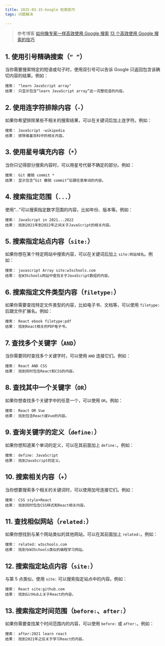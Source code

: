 ```yaml
---
title: 2025-03-15-Google 检索技巧
tags: 问题解决
    
---
```


> 参考博客
> [如何像专家一样高效使用 Google 搜索](https://www.freecodecamp.org/chinese/news/how-to-google-like-a-pro-10-tips-for-effective-googling/)
> [13 个高效使用 Google 搜索的技巧](https://juejin.cn/post/7054368795640463373)

## 1. 使用引号精确搜索（`“ ”`）

当你需要搜索特定的短语或句子时，使用双引号可以告诉 Google 只返回包含该确切内容的结果。例如：

```
搜索： "learn JavaScript array"
结果： 只显示包含“learn JavaScript array”这一完整短语的内容。
```

## 2. 使用连字符排除内容（`-`）

如果你希望排除某些不相关的搜索结果，可以在关键词后加上连字符。例如：

```
搜索： JavaScript -wikipedia
结果： 排除维基百科中的相关内容。
```

## 3. 使用星号填充内容（`*`）

当你只记得部分搜索内容时，可以用星号代替不确定的部分。例如：

```
搜索： Git 撤销 commit *
结果： 显示包含“Git 撤销 commit”后跟任意单词的内容。
```

## 4. 搜索指定范围（`...`）

使用“...”可以搜索指定数字范围的内容，比如年份、版本等。例如：

```
搜索： JavaScript in 2021...2022
结果： 找到2021年到2022年之间关于JavaScript的相关内容。
```

## 5. 搜索指定站点内容（`site:`）

如果你想在某个特定网站中搜索内容，可以在关键词后加上 `site:网站域名`。例如：

```
搜索： javascript Array site:w3schools.com
结果： 在W3Schools网站中查找关于JavaScript数组的内容。
```

## 6. 搜索指定文件类型内容（`filetype:`）

如果你需要查找特定文件类型的内容，比如电子书、文档等，可以使用 `filetype:` 后跟文件扩展名。例如：

```
搜索： React ebook filetype:pdf
结果： 找到React相关的PDF电子书。
```

## 7. 查找多个关键字（`AND`）

当你需要同时查找多个关键字时，可以使用 `AND` 连接它们。例如：

```
搜索： React AND CSS
结果： 找到同时包含React和CSS的内容。
```

## 8. 查找其中一个关键字（`OR`）

如果你想查找多个关键字中的任意一个，可以使用 `OR`。例如：

```
搜索： React OR Vue
结果： 找到包含React或Vue的内容。
```

## 9. 查询关键字的定义（`define:`）

如果你想知道某个单词的定义，可以在其前面加上 `define:`。例如：

```
搜索： define: JavaScript
结果： 找到JavaScript的定义。
```

## 10. 搜索相关内容（`+`）

当你想要搜索多个相关的关键词时，可以使用加号连接它们。例如：

```
搜索： CSS style+React
结果： 找到同时包含CSS样式和React相关内容。
```

## 11. 查找相似网站（`related:`）

如果你想找到与某个网站类似的其他网站，可以在其前面加上 `related:`。例如：

```
搜索： related: w3schools.com
结果： 找到与W3Schools类似的编程学习网站。
```

## 12. 搜索指定站点内容（`site:`）

与第 5 点类似，使用 `site:` 可以搜索指定站点中的内容。例如：

```
搜索： React site:github.com
结果： 找到GitHub上关于React的内容。
```

## 13. 搜索指定时间范围（`before:`、`after:`）

如果你需要查找某个时间范围内的内容，可以使用 `before:` 或 `after:`。例如：

```
搜索： after:2021 learn react
结果： 找到2021年之后关于学习React的内容。
```
